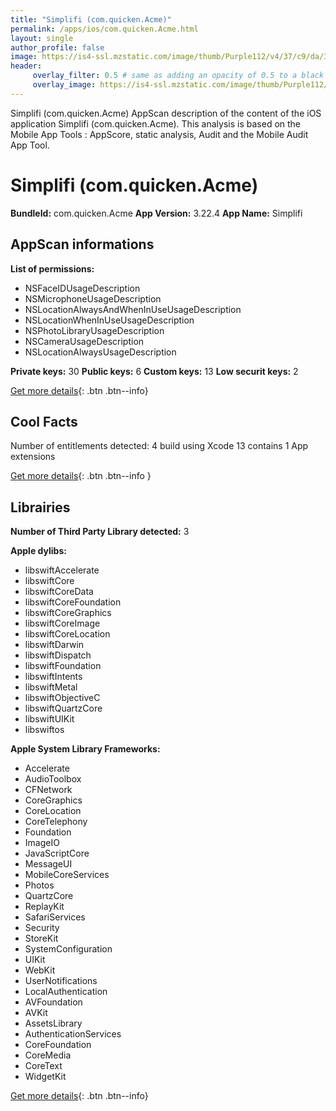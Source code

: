 ```yaml
---
title: "Simplifi (com.quicken.Acme)"
permalink: /apps/ios/com.quicken.Acme.html
layout: single
author_profile: false
image: https://is4-ssl.mzstatic.com/image/thumb/Purple112/v4/37/c9/da/37c9da87-fd0d-86c7-b1bc-800b9834aa62/AppIcon-0-0-1x_U007emarketing-0-0-0-7-0-0-sRGB-0-0-0-GLES2_U002c0-512MB-85-220-0-0.png/512x512bb.jpg
header: 
     overlay_filter: 0.5 # same as adding an opacity of 0.5 to a black background
     overlay_image: https://is4-ssl.mzstatic.com/image/thumb/Purple112/v4/37/c9/da/37c9da87-fd0d-86c7-b1bc-800b9834aa62/AppIcon-0-0-1x_U007emarketing-0-0-0-7-0-0-sRGB-0-0-0-GLES2_U002c0-512MB-85-220-0-0.png/512x512bb.jpg
---
```

Simplifi (com.quicken.Acme) AppScan description of the content of the iOS application Simplifi (com.quicken.Acme). This analysis is based on the Mobile App Tools : AppScore, static analysis, Audit and the Mobile Audit App Tool.

# Simplifi (com.quicken.Acme)

**BundleId:** com.quicken.Acme
**App Version:** 3.22.4
**App Name:** Simplifi


## AppScan informations 

**List of permissions:** 
- NSFaceIDUsageDescription
- NSMicrophoneUsageDescription
- NSLocationAlwaysAndWhenInUseUsageDescription
- NSLocationWhenInUseUsageDescription
- NSPhotoLibraryUsageDescription
- NSCameraUsageDescription
- NSLocationAlwaysUsageDescription
  
  
**Private keys:** 30
**Public keys:** 6
**Custom keys:** 13
**Low securit keys:** 2
  
[Get more details](/pricing.html){: .btn .btn--info}

## Cool Facts

Number of entitlements detected: 4
build using Xcode 13
contains 1 App extensions
  
[Get more details](/pricing.html){: .btn .btn--info }

## Librairies 
**Number of Third Party Library detected:** 3


**Apple dylibs:**
- libswiftAccelerate
- libswiftCore
- libswiftCoreData
- libswiftCoreFoundation
- libswiftCoreGraphics
- libswiftCoreImage
- libswiftCoreLocation
- libswiftDarwin
- libswiftDispatch
- libswiftFoundation
- libswiftIntents
- libswiftMetal
- libswiftObjectiveC
- libswiftQuartzCore
- libswiftUIKit
- libswiftos


**Apple System Library Frameworks:**
- Accelerate
- AudioToolbox
- CFNetwork
- CoreGraphics
- CoreLocation
- CoreTelephony
- Foundation
- ImageIO
- JavaScriptCore
- MessageUI
- MobileCoreServices
- Photos
- QuartzCore
- ReplayKit
- SafariServices
- Security
- StoreKit
- SystemConfiguration
- UIKit
- WebKit
- UserNotifications
- LocalAuthentication
- AVFoundation
- AVKit
- AssetsLibrary
- AuthenticationServices
- CoreFoundation
- CoreMedia
- CoreText
- WidgetKit


  
[Get more details](/pricing.html){: .btn .btn--info}

